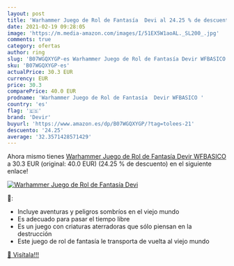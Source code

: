 ```yaml
---
layout: post
title: 'Warhammer Juego de Rol de Fantasía  Devi al 24.25 % de descuento'
date: 2021-02-19 09:28:05
image: 'https://m.media-amazon.com/images/I/51EX5W1aoAL._SL200_.jpg'
comments: true
category: ofertas
author: ring
slug: 'B07WGQXYGP-es Warhammer Juego de Rol de Fantasía Devir WFBASICO'
sku: 'B07WGQXYGP-es'
actualPrice: 30.3 EUR
currency: EUR
price: 30.3
comparePrice: 40.0 EUR
prodname: 'Warhammer Juego de Rol de Fantasía  Devir WFBASICO '
country: 'es'
flag: '🇪🇸'
brand: 'Devir'
buyurl: 'https://www.amazon.es/dp/B07WGQXYGP/?tag=tolees-21'
descuento: '24.25'
average: '32.3571428571429'
---
```


Ahora mismo tienes [Warhammer Juego de Rol de Fantasía  Devir WFBASICO ](https://www.amazon.es/dp/B07WGQXYGP/?tag=tolees-21) a 30.3 EUR (original: 40.0 EUR) (24.25 %  de descuento) en el siguiente enlace!

[![Warhammer Juego de Rol de Fantasía  Devi](https://m.media-amazon.com/images/I/51EX5W1aoAL._SL200_.jpg)](https://www.amazon.es/dp/B07WGQXYGP/?tag=tolees-21)

🔎:

- Incluye aventuras y peligros sombríos en el viejo mundo
- Es adecuado para pasar el tiempo libre
- Es un juego con criaturas aterradoras que sólo piensan en la destrucción
- Este juego de rol de fantasía le transporta de vuelta al viejo mundo

[🛒 Visítala!!!](https://www.amazon.es/dp/B07WGQXYGP/?tag=tolees-21)
